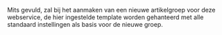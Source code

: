 Mits gevuld, zal bij het aanmaken van een nieuwe artikelgroep voor deze webservice, de hier ingestelde template worden gehanteerd met alle standaard instellingen als basis voor de nieuwe groep.